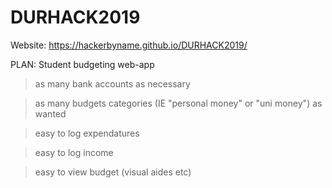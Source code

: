 # DURHACK2019

Website: https://hackerbyname.github.io/DURHACK2019/

PLAN: Student budgeting web-app

> as many bank accounts as necessary

> as many budgets categories (IE "personal money" or "uni money") as wanted

> easy to log expendatures

> easy to log income

> easy to view budget (visual aides etc)
